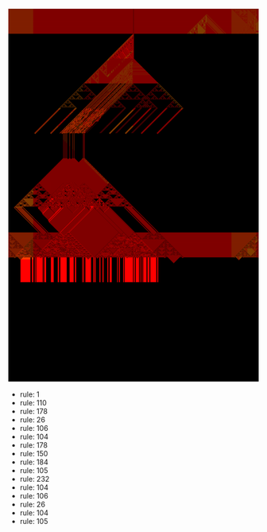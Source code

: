 ![photo](./output.png) 
 * rule: 1
* rule: 110
* rule: 178
* rule: 26
* rule: 106
* rule: 104
* rule: 178
* rule: 150
* rule: 184
* rule: 105
* rule: 232
* rule: 104
* rule: 106
* rule: 26
* rule: 104
* rule: 105
